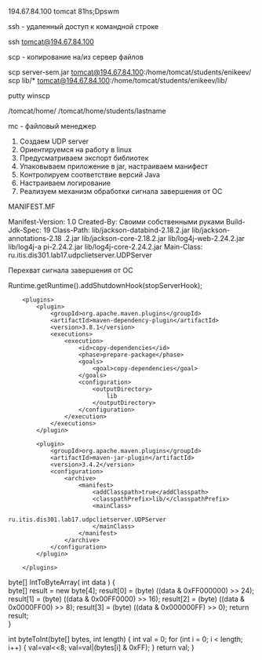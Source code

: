 194.67.84.100
tomcat
81hs;Dpswm


ssh - удаленный доступ к командной строке

ssh tomcat@194.67.84.100

scp - копирование на/из сервер файлов

scp server-sem.jar tomcat@194.67.84.100:/home/tomcat/students/enikeev/
scp lib/* tomcat@194.67.84.100:/home/tomcat/students/enikeev/lib/

putty 
winscp 

/tomcat/home/
/tomcat/home/students/lastname

mc - файловый менеджер

1. Создаем UDP server
2. Ориентируемся на работу в linux
3. Предусматриваем экспорт библиотек
4. Упаковываем приложение в jar, настраиваем манифест
5. Контролируем соответствие версий Java
6. Настраиваем логирование
7. Реализуем механизм обработки сигнала завершения от ОС


MANIFEST.MF

Manifest-Version: 1.0
Created-By: Своими собственными руками
Build-Jdk-Spec: 19
Class-Path: lib/jackson-databind-2.18.2.jar lib/jackson-annotations-2.18
.2.jar lib/jackson-core-2.18.2.jar lib/log4j-web-2.24.2.jar lib/log4j-a
pi-2.24.2.jar lib/log4j-core-2.24.2.jar
Main-Class: ru.itis.dis301.lab17.udpclietserver.UDPServer


Перехват сигнала завершения от ОС

Runtime.getRuntime().addShutdownHook(stopServerHook);


        <plugins>
            <plugin>
                <groupId>org.apache.maven.plugins</groupId>
                <artifactId>maven-dependency-plugin</artifactId>
                <version>3.8.1</version>
                <executions>
                    <execution>
                        <id>copy-dependencies</id>
                        <phase>prepare-package</phase>
                        <goals>
                            <goal>copy-dependencies</goal>
                        </goals>
                        <configuration>
                            <outputDirectory>
                                lib
                            </outputDirectory>
                        </configuration>
                    </execution>
                </executions>
            </plugin>

            <plugin>
                <groupId>org.apache.maven.plugins</groupId>
                <artifactId>maven-jar-plugin</artifactId>
                <version>3.4.2</version>
                <configuration>
                    <archive>
                        <manifest>
                            <addClasspath>true</addClasspath>
                            <classpathPrefix>lib/</classpathPrefix>
                            <mainClass>
                                ru.itis.dis301.lab17.udpclietserver.UDPServer
                            </mainClass>
                        </manifest>
                    </archive>
                </configuration>
            </plugin>

        </plugins>


byte[] IntToByteArray( int data ) {    
byte[] result = new byte[4];
result[0] = (byte) ((data & 0xFF000000) >> 24);
result[1] = (byte) ((data & 0x00FF0000) >> 16);
result[2] = (byte) ((data & 0x0000FF00) >> 8);
result[3] = (byte) ((data & 0x000000FF) >> 0);
return result;        
}

int byteToInt(byte[] bytes, int length) {
int val = 0;
for (int i = 0; i < length; i++) {
val=val<<8;
val=val|(bytes[i] & 0xFF);
}
return val;
}

